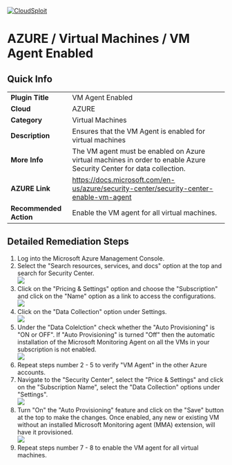 [![CloudSploit](https://cloudsploit.com/img/logo-new-big-text-100.png "CloudSploit")](https://cloudsploit.com)

# AZURE / Virtual Machines / VM Agent Enabled

## Quick Info

| | |
|-|-|
| **Plugin Title** | VM Agent Enabled |
| **Cloud** | AZURE |
| **Category** | Virtual Machines |
| **Description** | Ensures that the VM Agent is enabled for virtual machines |
| **More Info** | The VM agent must be enabled on Azure virtual machines in order to enable Azure Security Center for data collection. |
| **AZURE Link** | https://docs.microsoft.com/en-us/azure/security-center/security-center-enable-vm-agent |
| **Recommended Action** | Enable the VM agent for all virtual machines. |

## Detailed Remediation Steps

1. Log into the Microsoft Azure Management Console.
2. Select the "Search resources, services, and docs" option at the top and search for Security Center. </br> <img src="/resources/azure/virtualmachines/vm-agent-enabled/step2.png"/>
3. Click on the "Pricing & Settings" option and choose the "Subscription" and click on the "Name" option as a link to access the configurations. </br> <img src="/resources/azure/virtualmachines/vm-agent-enabled/step3.png"/>
4. Click on the "Data Collection" option under Settings. </br> <img src="/resources/azure/virtualmachines/vm-agent-enabled/step4.png"/>
5. Under the "Data Colelction" check whether the "Auto Provisioning" is "ON or OFF". If "Auto Provisioning" is turned "Off" then the automatic installation of the Microsoft Monitoring Agent on all the VMs in your subscription is not enabled. </br> <img src="/resources/azure/virtualmachines/vm-agent-enabled/step5.png"/>
6. Repeat steps number 2 - 5 to verify "VM Agent" in the other Azure accounts.</br>
7. Navigate to the "Security Center", select the "Price & Settings" and click on the "Subscription Name", select the "Data Collection" options under "Settings".</br> <img src="/resources/azure/virtualmachines/vm-agent-enabled/step7.png"/>
8. Turn "On" the "Auto Provisioning" feature and click on the "Save" button at the top to make the changes. Once enabled, any new or existing VM without an installed Microsoft Monitoring agent (MMA) extension, will have it provisioned. </br> <img src="/resources/azure/virtualmachines/vm-agent-enabled/step8.png"/>
9. Repeat steps number 7 - 8 to enable the VM agent for all virtual machines.</br>
